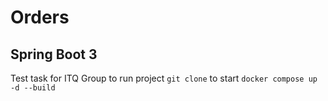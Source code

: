 # Orders 
## Spring Boot 3

Test task for ITQ Group
to run project `git clone`
to start `docker compose up -d --build`